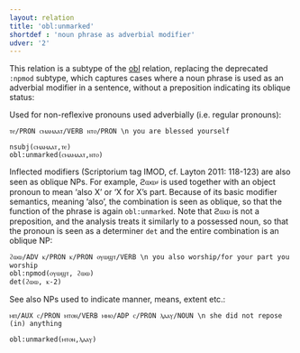 ```yaml
---
layout: relation
title: 'obl:unmarked'
shortdef : 'noun phrase as adverbial modifier'
udver: '2'
---
```


This relation is a subtype of the [obl]() relation, replacing the deprecated `:npmod` subtype, which captures cases where a noun phrase is used as an adverbial modifier in a sentence, without a preposition indicating its oblique status:

Used for non-reflexive pronouns used adverbially (i.e. regular pronouns):

~~~ sdparse
ⲧⲉ/PRON ⲥⲙⲁⲙⲁⲁⲧ/VERB ⲛⲧⲟ/PRON \n you are blessed yourself

nsubj(ⲥⲙⲁⲙⲁⲁⲧ,ⲧⲉ)
obl:unmarked(ⲥⲙⲁⲙⲁⲁⲧ,ⲛⲧⲟ)
~~~

Inflected modifiers (Scriptorium tag IMOD, cf. Layton 2011: 118-123) are also seen as oblique NPs. For example, ϩⲱⲱ⸗ is used together with an object pronoun to mean ‘also X’ or ‘X for X’s part. Because of its basic modifier semantics, meaning ‘also’, the combination is seen as oblique, so that the function of the phrase is again `obl:unmarked`. Note that ϩⲱⲱ is not a preposition, and the analysis treats it similarly to a possessed noun, so that the pronoun is seen as a determiner `det` and the entire combination is an oblique NP:

~~~ sdparse
ϩⲱⲱ/ADV ⲕ/PRON ⲕ/PRON ⲟⲩⲱϣⲧ/VERB \n you also worship/for your part you worship
obl:npmod(ⲟⲩⲱϣⲧ, ϩⲱⲱ)
det(ϩⲱⲱ, ⲕ-2)
~~~

See also NPs used to indicate manner, means, extent etc.:

~~~ sdparse
ⲙⲡ/AUX ⲥ/PRON ⲙⲧⲟⲛ/VERB ⲙⲙⲟ/ADP ⲥ/PRON ⲗⲁⲁⲩ/NOUN \n she did not repose (in) anything

obl:unmarked(ⲙⲧⲟⲛ,ⲗⲁⲁⲩ)
~~~

<!-- Interlanguage links updated Po 11. listopadu 2024, 20:11:22 CET -->
